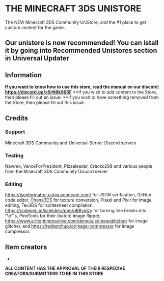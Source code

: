 # THE MINECRAFT 3DS UNISTORE
The NEW Minecraft 3DS Community UniStore, and the #1 place to get custom content for the game.

## Our unistore is now recommended! You can istall it by going into Recommended Unistores section in Universal Updater

## Information

**If you want to know how to use this store, read the manual on our discord: https://discord.gg/xSrN6k965F**
**If you wish to add content to the Store, then please fill out an issue: 
**If you wish to have something removed from the Store, then please fill out this issue: 
## Credits
### Support
Minecraft 3DS Community and Universal-Server Discord servers
### Testing
Nawrek, VanceForPresident, Pizzaleader, Cracko298 and various people from the Minecraft 3DS Community Discord server
### Editing
https://jsonformatter.curiousconcept.com/ for JSON verification, GitHub code editor, [Ohana3DS](https://gbatemp.net/attachments/ohana3ds-zip.99223/) for texture conversion, Piskel and Pixlr for image editing, Tex3DS for spritesheet compilation, https://codepen.io/jsnelders/pen/qBByqQy for turning line breaks into "\n"'s, PineTools for their (batch) image flipper, https://www.airtightinteractive.com/demos/js/imageglitcher/ for image glitcher, and https://redketchup.io/image-compressor for image compressor.
## Item creators
*


**ALL CONTENT HAS THE APPROVAL OF THEIR RESPECIVE CREATORS/SUBMITTERS TO BE IN THIS STORE**
